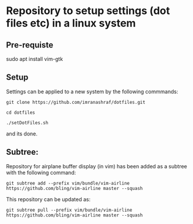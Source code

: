 # Repository to setup settings (dot files etc) in a linux system

## Pre-requiste
sudo apt install vim-gtk

## Setup

Settings can be applied to a new system by the following commmands:

    git clone https://github.com/imranashraf/dotfiles.git

    cd dotfiles

    ./setDotFiles.sh

and its done.

## Subtree:

Repository for airplane buffer display (in vim) has been added as a subtree with the following command:

    git subtree add --prefix vim/bundle/vim-airline https://github.com/bling/vim-airline master --squash

This repository can be updated as:

    git subtree pull --prefix vim/bundle/vim-airline https://github.com/bling/vim-airline master --squash

